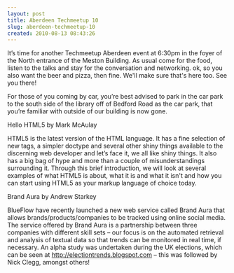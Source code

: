 ```yaml
---
layout: post
title: Aberdeen Techmeetup 10 
slug: aberdeen-techmeetup-10
created: 2010-08-13 08:43:26
---
```


It’s time for another Techmeetup Aberdeen event at 6:30pm in the foyer of the North entrance of the Meston Building. As usual come for the food, listen to the talks and stay for the conversation and networking. ok, so you also want the beer and pizza, then fine. We'll make sure that's here too. See you there!

For those of you coming by car, you’re best advised to park in the car park to the south side of the library off of Bedford Road as the car park, that you’re familiar with outside of our building is now gone.

Hello HTML5 by Mark McAulay

HTML5 is the latest version of the HTML language. It has a fine selection of new tags, a simpler doctype and several other shiny things available to the discerning web developer and let’s face it, we all like shiny things. It also has a big bag of hype and more than a couple of misunderstandings surrounding it. Through this brief introduction, we will look at several examples of what HTML5 is about, what it is and what it isn't and how you can start using HTML5 as your markup language of choice today.

Brand Aura by Andrew Starkey

BlueFlow have recently launched a new web service called Brand Aura that allows brands/products/companies to be tracked using online social media.  The service offered by Brand Aura is a partnership between three companies with different skill sets – our focus is on the automated retrieval and analysis of textual data so that trends can be monitored in real time, if necessary.  An alpha study was undertaken during the UK elections, which can be seen at http://electiontrends.blogspot.com – this was followed by Nick Clegg, amongst others!
